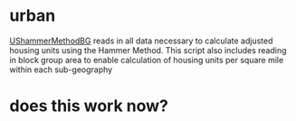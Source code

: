 # urban

[UShammerMethodBG](scripts/UShammerMethodBG.R) reads in all data necessary to calculate adjusted housing units using the Hammer Method. This script also includes reading in block group area to enable calculation of housing units per square mile within each sub-geography

# does this work now?